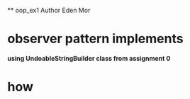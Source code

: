** oop_ex1
 Author Eden Mor
 # observer pattern implements
 **using UndoableStringBuilder class from assignment 0**

# how
